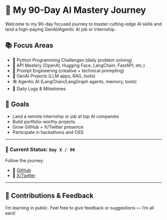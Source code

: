 # 🚀 My 90-Day AI Mastery Journey

Welcome to my 90-day focused journey to master cutting-edge AI skills and land a high-paying GenAI/Agentic AI job or internship.

## 📚 Focus Areas

- 🐍 Python Programming Challenges (daily problem solving)
- 🔌 API Mastery (OpenAI, Hugging Face, LangChain, FastAPI, etc.)
- 🧠 Prompt Engineering (creative + technical prompting)
- 🤖 GenAI Projects (LLM apps, RAG, tools)
- 🕸 Agentic AI (LangChain/LangGraph agents, memory, tools)
- 📓 Daily Logs & Milestones

## 🎯 Goals

- Land a remote internship or job at top AI companies
- Build portfolio-worthy projects
- Grow GitHub + X/Twitter presence
- Participate in hackathons and OSS

---

### 📌 Current Status: `Day X / 90`

Follow the journey:
- 🔗 [GitHub](https://github.com/Hasnain-tech295)
- 🔗 [X/Twitter](https://x.com/YOUR_USERNAME)

---

## 🤝 Contributions & Feedback
I’m learning in public. Feel free to give feedback or suggestions — I’m all ears!

